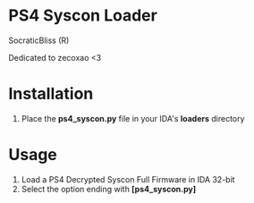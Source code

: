 # PS4 Syscon Loader

SocraticBliss (R)

Dedicated to zecoxao <3

# Installation
1) Place the **ps4_syscon.py** file in your IDA's **loaders** directory

# Usage
1) Load a PS4 Decrypted Syscon Full Firmware in IDA 32-bit
2) Select the option ending with **[ps4_syscon.py]**
